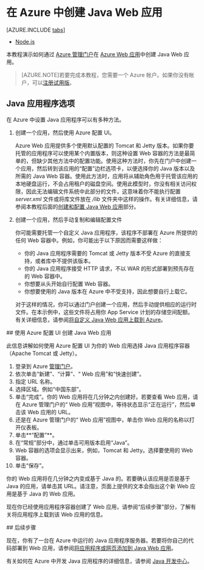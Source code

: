 <properties
	pageTitle="在 Azure 中创建 Java Web 应用 | Azure"
	description="本教程演示了如何将 Java Web 应用部署到 Azure Web 应用。"
	services="app-service\web"
	documentationCenter="java"
	authors="rmcmurray"
	manager="wpickett"
	editor="jimbe"/>
<tags
	ms.service="app-service-web"
	ms.date="03/04/2016"
	wacn.date="04/26/2016"/>

# 在 Azure 中创建 Java Web 应用

[AZURE.INCLUDE [tabs](../includes/app-service-web-get-started-nav-tabs.md)]

- [Node.js](/documentation/articles/web-sites-nodejs-develop-deploy-mac)

本教程演示如何通过 [Azure 管理门户](https://manage.windowsazure.cn)在 [Azure Web 应用](/documentation/services/web-sites/)中创建 Java Web 应用。

> [AZURE.NOTE]若要完成本教程，您需要一个 Azure 帐户。如果你没有帐户，可以[注册试用版][]。
> 

## Java 应用程序选项

在 Azure 中设置 Java 应用程序可以有多种方法。

1. 创建一个应用，然后使用 Azure 配置 UI。

	Azure Web 应用提供多个使用默认配置的 Tomcat 和 Jetty 版本。如果你要托管的应用程序可以使用某个内置版本，则这种设置 Web 容器的方法是最简单的，但缺少其他方法中的配置功能。使用这种方法时，你先在门户中创建一个应用，然后转到该应用的“配置”边栏选项卡，以便选择你的 Java 版本以及所需的 Java Web 容器。使用此方法时，应用将从辅助角色用于托管该应用的本地硬盘运行，不会占用租户的磁盘空间。使用此模型时，你没有相关访问权限，因此无法编辑文件系统中此部分的文件，这意味着你不能执行配置 *server.xml* 文件或将库文件放在 */lib* 文件夹中这样的操作。有关详细信息，请参阅本教程后面的[创建和配置 Java Web 应用](#appsettings)部分。
  
3. 创建一个应用，然后手动复制和编辑配置文件

	你可能需要托管一个自定义 Java 应用程序，该程序不部署在 Azure 所提供的任何 Web 容器中。例如，你可能出于以下原因而需要这样做：
	
	* 你的 Java 应用程序需要的 Tomcat 或 Jetty 版本不受 Azure 的直接支持，或者库中不提供该版本。
	* 你的 Java 应用程序接受 HTTP 请求，不以 WAR 的形式部署到预先存在的 Web 容器中。
	* 你想要从头开始自行配置 Web 容器。 
	* 你想要使用的 Java 版本在 Azure 中不受支持，因此想要自行上载它。

	对于这样的情况，你可以通过门户创建一个应用，然后手动提供相应的运行时文件。在本示例中，这些文件将占用你 App Service 计划的存储空间配额。有关详细信息，请参阅[将自定义 Java Web 应用上载到 Azure](/documentation/articles/web-sites-java-custom-upload/)。

##<a name="appsettings"></a> 使用 Azure 配置 UI 创建 Java Web 应用

此信息讲解如何使用 Azure 配置 UI 为你的 Web 应用选择 Java 应用程序容器（Apache Tomcat 或 Jetty）。

1. 登录到 Azure [管理门户](https://manage.windowsazure.cn/)。
2. 依次单击“新建”、“计算”、“ Web 应用”和“快速创建”。
3. 指定 URL 名称。
4. 选择区域。例如“中国东部”。
5. 单击“完成”。你的 Web 应用将在几分钟之内创建好。若要查看 Web 应用，请在 Azure 管理门户的“ Web 应用”视图中，等待状态显示“正在运行”，然后单击该 Web 应用的 URL。
6. 还是在 Azure 管理门户的“ Web 应用”视图中，单击你 Web 应用的名称以打开仪表板。
7. 单击**“配置”**。
8. 在“常规”部分中，通过单击可用版本启用“Java”。
9. Web 容器的选项会显示出来，例如，Tomcat 和 Jetty。选择要使用的 Web 容器。 
10. 单击“保存”。 

你的 Web 应用将在几分钟之内变成基于 Java 的。若要确认该应用是否是基于 Java 的应用，请单击其 URL。请注意，页面上提供的文本会指出这个新 Web 应用是基于 Java 的 Web 应用。

现在你已经使用应用程序容器创建了 Web 应用，请参阅“后续步骤”部分，了解有关将应用程序上载到该 Web 应用的信息。

##<a name="next-steps"></a> 后续步骤

现在，你有了一台在 Azure 中运行的 Java 应用程序服务器。若要将你自己的代码部署到 Web 应用，请参阅[将应用程序或网页添加到 Java Web 应用](/documentation/articles/web-sites-java-add-app)。

有关如何在 Azure 中开发 Java 应用程序的详细信息，请参阅 [Java 开发中心](/develop/java/)。

<!-- URL List -->
[activate your MSDN subscriber benefits]: /pricing/1rmb-trial/
[注册试用版]: /pricing/1rmb-trial/

[Try Azure Websites]: https://tryappservice.azure.com/

<!-- IMG List -->

<!---HONumber=Mooncake_1207_2015-->